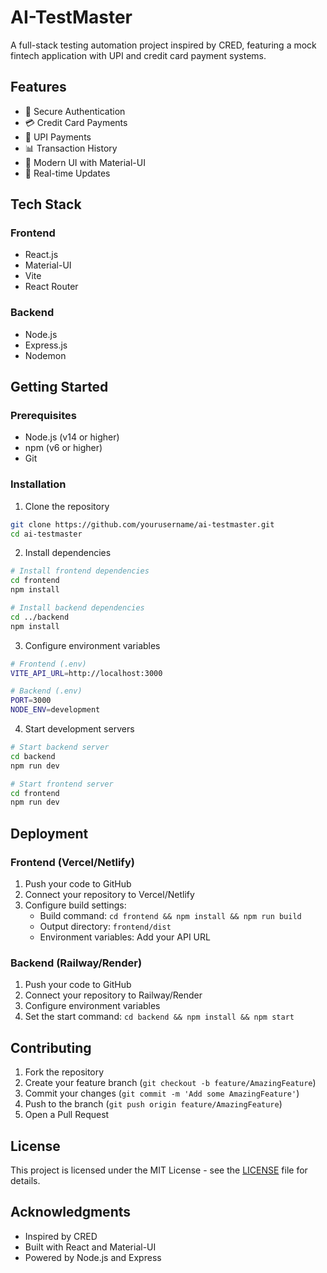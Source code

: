 # AI-TestMaster

A full-stack testing automation project inspired by CRED, featuring a mock fintech application with UPI and credit card payment systems.

## Features

- 🔐 Secure Authentication
- 💳 Credit Card Payments
- 📱 UPI Payments
- 📊 Transaction History
- 🎨 Modern UI with Material-UI
- 🔄 Real-time Updates

## Tech Stack

### Frontend
- React.js
- Material-UI
- Vite
- React Router

### Backend
- Node.js
- Express.js
- Nodemon

## Getting Started

### Prerequisites
- Node.js (v14 or higher)
- npm (v6 or higher)
- Git

### Installation

1. Clone the repository
```bash
git clone https://github.com/yourusername/ai-testmaster.git
cd ai-testmaster
```

2. Install dependencies
```bash
# Install frontend dependencies
cd frontend
npm install

# Install backend dependencies
cd ../backend
npm install
```

3. Configure environment variables
```bash
# Frontend (.env)
VITE_API_URL=http://localhost:3000

# Backend (.env)
PORT=3000
NODE_ENV=development
```

4. Start development servers
```bash
# Start backend server
cd backend
npm run dev

# Start frontend server
cd frontend
npm run dev
```

## Deployment

### Frontend (Vercel/Netlify)
1. Push your code to GitHub
2. Connect your repository to Vercel/Netlify
3. Configure build settings:
   - Build command: `cd frontend && npm install && npm run build`
   - Output directory: `frontend/dist`
   - Environment variables: Add your API URL

### Backend (Railway/Render)
1. Push your code to GitHub
2. Connect your repository to Railway/Render
3. Configure environment variables
4. Set the start command: `cd backend && npm install && npm start`

## Contributing

1. Fork the repository
2. Create your feature branch (`git checkout -b feature/AmazingFeature`)
3. Commit your changes (`git commit -m 'Add some AmazingFeature'`)
4. Push to the branch (`git push origin feature/AmazingFeature`)
5. Open a Pull Request

## License

This project is licensed under the MIT License - see the [LICENSE](LICENSE) file for details.

## Acknowledgments

- Inspired by CRED
- Built with React and Material-UI
- Powered by Node.js and Express 